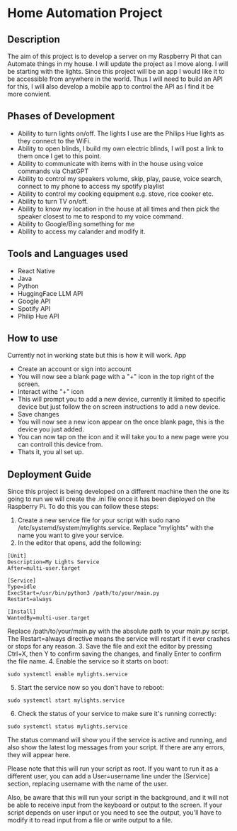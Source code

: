 # Home Automation Project
## Description
The aim of this project is to develop a server on my Raspberry Pi that can Automate things in my house. I will update the project as I move along. I will be starting with the lights. Since this project will be an app I would like it to be accessible from anywhere in the world. Thus I will need to build an API for this, I will also develop a mobile app to control the API as I find it be more convient.

## Phases of Development
 - Ability to turn lights on/off. The lights I use are the Philips Hue lights as they connect to the WiFi.
 - Ability to open blinds, I build my own electric blinds, I will post a link to them once I get to this point.
 - Ability to communicate with items with in the house using voice commands via ChatGPT
 - Ability to control my speakers volume, skip, play, pause, voice search, connect to my phone to access my spotify playlist
 - Ability to control my cooking equipment e.g. stove, rice cooker etc.
 - Ability to turn TV on/off.
 - Ability to know my location in the house at all times and then pick the speaker closest to me to respond to my voice command.
 - Ability to Google/Bing something for me
 - Ability to access my calander and modify it.

## Tools and Languages used
 - React Native
 - Java
 - Python
 - HuggingFace LLM API
 - Google API
 - Spotify API
 - Philip Hue API

## How to use
Currently not in working state but this is how it will work.
App
- Create an account or sign into account
- You will now see a blank page with a "+" icon in the top right of the screen.
- Interact withe "+" icon
- This will prompt you to add a new device, currently it limited to specific device but just follow the on screen instructions to add a new device.
- Save changes
- You will now see a new icon appear on the once blank page, this is the device you just added.
- You can now tap on the icon and it will take you to a new page were you can controll this device from.
- Thats it, you all set up.

## Deployment Guide
Since this project is being developed on a different machine then the one its going to run we will create the .ini file once it has been deployed on the Raspberry Pi.
To do this you can follow these steps:
 1. Create a new service file for your script with sudo nano /etc/systemd/system/mylights.service. Replace "mylights" with the name you want to give your service.
 2. In the editor that opens, add the following:
```
[Unit]
Description=My Lights Service
After=multi-user.target

[Service]
Type=idle
ExecStart=/usr/bin/python3 /path/to/your/main.py
Restart=always

[Install]
WantedBy=multi-user.target
```
 Replace /path/to/your/main.py with the absolute path to your main.py script. The Restart=always directive means the service will restart if it ever crashes or stops for any reason.
 3. Save the file and exit the editor by pressing Ctrl+X, then Y to confirm saving the changes, and finally Enter to confirm the file name.
 4. Enable the service so it starts on boot:
```
sudo systemctl enable mylights.service
```
 5. Start the service now so you don't have to reboot:
```
sudo systemctl start mylights.service
```
 6. Check the status of your service to make sure it's running correctly:
```
sudo systemctl status mylights.service
```
The status command will show you if the service is active and running, and also show the latest log messages from your script. If there are any errors, they will appear here.

Please note that this will run your script as root. If you want to run it as a different user, you can add a User=username line under the [Service] section, replacing username with the name of the user.

Also, be aware that this will run your script in the background, and it will not be able to receive input from the keyboard or output to the screen. If your script depends on user input or you need to see the output, you'll have to modify it to read input from a file or write output to a file.
